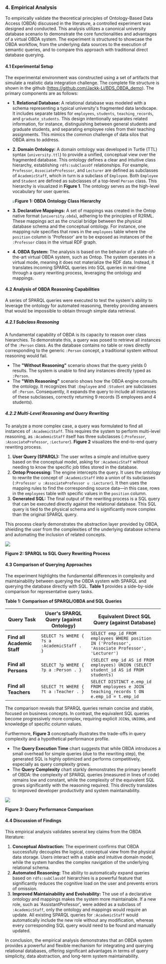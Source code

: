### **4. Empirical Analysis**

To empirically validate the theoretical principles of Ontology-Based Data Access (OBDA) discussed in the literature, a controlled experiment was designed and conducted. This analysis utilizes a canonical university database scenario to demonstrate the core functionalities and advantages of a virtual OBDA system. The experiment is structured to showcase the OBDA workflow, from the underlying data sources to the execution of semantic queries, and to compare this approach with traditional direct database querying.

#### **4.1 Experimental Setup**

The experimental environment was constructed using a set of artifacts that simulate a realistic data integration challenge. The complete file structure is shown in the github (https://github.com/Jackk-Li/BDS_OBDA_demo). The primary components are as follows:

*   **1. Relational Database:** A relational database was modeled with a schema representing a typical university's fragmented data landscape. It includes separate tables for `employees`, `students`, `teaching_records`, and `graduate_students`. This design intentionally separates related information, for instance, distinguishing between general students and graduate students, and separating employee roles from their teaching assignments. This mimics the common challenge of data silos that OBDA aims to address.

* **2. Domain Ontology:** A domain ontology was developed in Turtle (TTL) syntax (`university.ttl`) to provide a unified, conceptual view over the fragmented database. This ontology defines a clear and intuitive class hierarchy, establishing `rdfs:subClassOf` relationships. For example, `Professor`, `AssociateProfessor`, and `Lecturer` are defined as subclasses of `AcademicStaff`, which in turn is a subclass of `Employee`. Both `Employee` and `Student` are defined as subclasses of a top-level `Person` class. This hierarchy is visualized in **Figure 1**. The ontology serves as the high-level vocabulary for user queries.

  <img src="E:\MyFiles\UPC_Courses\BDS\obda-university-demo\figure_1_hierarchy.png" style="zoom:50%;" />**Figure 1: OBDA Ontology Class Hierarchy**

*   **3. Declarative Mappings:** A set of mappings was created in the Ontop native format (`university.obda`), adhering to the principles of R2RML. These mappings act as the crucial bridge between the physical database schema and the conceptual ontology. For instance, one mapping rule specifies that rows in the `employees` table where the `position` column is 'Professor' are to be exposed as instances of the `:Professor` class in the virtual RDF graph.

*   **4. OBDA System:** The analysis is based on the behavior of a state-of-the-art virtual OBDA system, such as Ontop. The system operates in a virtual mode, meaning it does not materialize the RDF data. Instead, it translates incoming SPARQL queries into SQL queries in real-time through a query rewriting process, leveraging the ontology and mappings.

#### **4.2 Analysis of OBDA Reasoning Capabilities**

A series of SPARQL queries were executed to test the system's ability to leverage the ontology for automated reasoning, thereby providing answers that would be impossible to obtain through simple data retrieval.

##### **4.2.1 Subclass Reasoning**

A fundamental capability of OBDA is its capacity to reason over class hierarchies. To demonstrate this, a query was posed to retrieve all instances of the `:Person` class. As the database contains no table or rows directly corresponding to the generic `:Person` concept, a traditional system without reasoning would fail.

*   The **"Without Reasoning"** scenario shows that the query yields 0 results. The system is unable to find any instances directly typed as `:Person`.
*   The **"With Reasoning"** scenario shows how the OBDA engine consults the ontology. It recognizes that `:Employee` and `:Student` are subclasses of `:Person`. Consequently, it expands the query to include all instances of these subclasses, correctly returning 9 records (5 employees and 4 students).

##### **4.2.2 Multi-Level Reasoning and Query Rewriting**

To analyze a more complex case, a query was formulated to find all instances of `:AcademicStaff`. This requires the system to perform multi-level reasoning, as `:AcademicStaff` itself has three subclasses (`:Professor`, `:AssociateProfessor`, `:Lecturer`). **Figure 2** visualizes the end-to-end query rewriting process.

1.  **User Query (SPARQL):** The user writes a simple and intuitive query based on the conceptual model, asking for `:AcademicStaff` without needing to know the specific job titles stored in the database.
2.  **Ontop Processing:** The engine intercepts the query. It uses the ontology to rewrite the concept of `:AcademicStaff` into a union of its subclasses (`:Professor ∪ :AssociateProfessor ∪ :Lecturer`). It then uses the mapping rules to find the corresponding source data—in this case, rows in the `employees` table with specific values in the `position` column.
3.  **Generated SQL:** The final output of the rewriting process is a SQL query that can be executed directly against the relational database. This SQL query is tied to the physical schema and is significantly more complex than the original SPARQL query.

This process clearly demonstrates the abstraction layer provided by OBDA, shielding the user from the complexities of the underlying database schema and automating the inclusion of related concepts.

![](E:\MyFiles\UPC_Courses\BDS\obda-university-demo\figure_3_query_rewriting.png)

**Figure 2: SPARQL to SQL Query Rewriting Process** 

#### **4.3 Comparison of Querying Approaches**

The experiment highlights the fundamental differences in complexity and maintainability between querying the OBDA system with SPARQL and querying the database directly with SQL. **Table 1** provides a side-by-side comparison for representative query tasks.

**Table 1: Comparison of SPARQL/OBDA and SQL Queries**

| Query Task                  | User's SPARQL Query (against Ontology)      | Equivalent Direct SQL Query (against Database)               |
| --------------------------- | ------------------------------------------- | ------------------------------------------------------------ |
| **Find all Academic Staff** | `SELECT ?s WHERE { ?s a :AcademicStaff . }` | `SELECT emp_id FROM employees WHERE position IN ('Professor', 'Associate Professor', 'Lecturer')` |
| **Find all Persons**        | `SELECT ?p WHERE { ?p a :Person . }`        | `(SELECT emp_id AS id FROM employees) UNION (SELECT student_id AS id FROM students)` |
| **Find all Teachers**       | `SELECT ?t WHERE { ?t a :Teacher . }`       | `SELECT DISTINCT e.emp_id FROM employees e JOIN teaching_records t ON e.emp_id = t.emp_id` |

The comparison reveals that SPARQL queries remain concise and stable, focused on business concepts. In contrast, the equivalent SQL queries become progressively more complex, requiring explicit `JOIN`s, `UNION`s, and knowledge of specific column values.

Furthermore, **Figure 3** conceptually illustrates the trade-offs in query complexity and a hypothetical performance profile.
*   The **Query Execution Time** chart suggests that while OBDA introduces a small overhead for simple queries (due to the rewriting step), the generated SQL is highly optimized and performs competitively, especially as query complexity grows.
*   The **Query Complexity** chart starkly demonstrates the primary benefit of OBDA: the complexity of SPARQL queries (measured in lines of code) remains low and constant, while the complexity of the equivalent SQL grows significantly with the reasoning required. This directly translates to improved developer productivity and system maintainability.

![](E:\MyFiles\UPC_Courses\BDS\obda-university-demo\figure_5_performance.png)

 **Figure 3: Query Performance Comparison** 

#### **4.4 Discussion of Findings**

This empirical analysis validates several key claims from the OBDA literature:

1.  **Conceptual Abstraction:** The experiment confirms that OBDA successfully decouples the logical, conceptual view from the physical data storage. Users interact with a stable and intuitive domain model, while the system handles the complex navigation of the underlying relational schema.
2.  **Automated Reasoning:** The ability to automatically expand queries based on `rdfs:subClassOf` hierarchies is a powerful feature that significantly reduces the cognitive load on the user and prevents errors of omission.
3.  **Improved Maintainability and Evolvability:** The use of a declarative ontology and mappings makes the system more maintainable. If a new role, such as 'AssistantProfessor', were added as a subclass of `:AcademicStaff`, only the ontology and mappings would require an update. All existing SPARQL queries for `:AcademicStaff` would automatically include the new role without any modification, whereas every corresponding SQL query would need to be found and manually updated.

In conclusion, the empirical analysis demonstrates that an OBDA system provides a powerful and flexible mechanism for integrating and querying relational databases, offering significant advantages in terms of query simplicity, data abstraction, and long-term system maintainability.